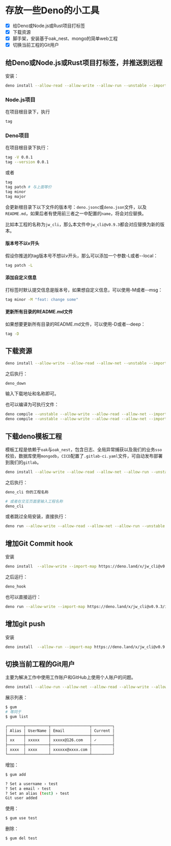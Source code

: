 # 存放一些Deno的小工具

- [x] 给Deno或Node.js或Rust项目打标签
- [x] 下载资源
- [x] 脚手架，安装基于oak_nest、mongo的简单web工程
- [x] 切换当前工程的Git用户

## 给Deno或Node.js或Rust项目打标签，并推送到远程

安装：

```bash
deno install --allow-read --allow-write --allow-run --unstable --import-map https://deno.land/x/jw_cli@v0.9.3/import_map.json -n tag -f https://deno.land/x/jw_cli@v0.9.3/cli/tag/mod.ts
```

### Node.js项目

在项目根目录下，执行

```bash
tag
```

### Deno项目

在项目根目录下执行：

```bash
tag -V 0.0.1
tag --version 0.0.1
```

或者

```bash
tag
tag patch # 与上面等价
tag minor
tag major
```

会更新根目录下以下文件的版本号：`deno.jsonc`或`deno.json`文件，以及`README.md`，如果后者有使用前三者之一中配置的`name`，将会对应替换。

比如本工程的名称为`jw_cli`，那么本文件中`jw_cli@v0.9.3`都会对应替换为新的版本。

#### 版本号不以v开头

假设你推送的tag版本号不想以v开头，那么可以添加一个参数-L或者--local：

```bash
tag patch -L
```

#### 添加自定义信息

打标签时默认提交信息是版本号，如果想自定义信息，可以使用-M或者--msg：

```bash
tag minor -M "feat: change some"
```

#### 更新所有目录的README.md文件

如果想要更新所有目录的README.md文件，可以使用-D或者--deep：

```bash
tag -D
```

## 下载资源

```bash
deno install --allow-write --allow-read --allow-net --unstable --import-map https://deno.land/x/jw_cli@v0.9.3/import_map.json -n deno_down -f https://deno.land/x/jw_cli@v0.9.3/cli/download.ts
```

之后执行：

```bash
deno_down
```

输入下载地址和名称即可。

也可以编译为可执行文件：

```bash
deno compile --unstable --allow-write --allow-read --allow-net --import-map https://deno.land/x/jw_cli@v0.9.3/import_map.json --target x86_64-pc-windows-msvc https://deno.land/x/jw_cli@v0.9.3/cli/download.ts
deno compile --unstable --allow-write --allow-read --allow-net --import-map https://deno.land/x/jw_cli@v0.9.3/import_map.json https://deno.land/x/jw_cli@v0.9.3/cli/download.ts
```

## 下载deno模板工程

模板工程是依赖于`oak`与`oak_nest`，包含日志、全局异常捕获以及我们的业务`sso`校验，数据库使用`mongodb`，`CICD`配置了`.gitlab-ci.yaml`文件，可自动发布部署到我们的`gitlab`。

```bash
deno install --allow-write --allow-read --allow-net --allow-run --unstable --import-map https://deno.land/x/jw_cli@v0.9.3/import_map.json -n deno_cli -f https://deno.land/x/jw_cli@v0.9.3/cli/project.ts
```

之后执行：

```bash
deno_cli 你的工程名称

# 或者在交互页面里输入工程名称
deno_cli
```

或者跳过全局安装，直接执行：

```bash
deno run --allow-write --allow-read --allow-net --allow-run --unstable --import-map https://deno.land/x/jw_cli@v0.9.3/import_map.json  https://deno.land/x/jw_cli@v0.9.3/cli/project.ts 你的工程名称
```

## 增加Git Commit hook

安装

```bash
deno install  --allow-write --import-map https://deno.land/x/jw_cli@v0.9.3/import_map.json  -n deno_hook -f  https://deno.land/x/jw_cli@v0.9.3/cli/git/git_hook.ts
```

之后运行：

```bash
deno_hook
```

也可以直接运行：

```bash
deno run --allow-write --import-map https://deno.land/x/jw_cli@v0.9.3/import_map.json https://deno.land/x/jw_cli@v0.9.3/cli/git/git_hook.ts
```

## 增加git push

安装

```bash
deno install  --allow-run --import-map https://deno.land/x/jw_cli@v0.9.3/import_map.json  -n push -f  https://deno.land/x/jw_cli@v0.9.3/cli/git/push.ts
```

## 切换当前工程的Git用户

主要为解决工作中使用工作账户和GitHub上使用个人账户的问题。

```bash
deno install --allow-run --allow-net --allow-read --allow-write --allow-env --unstable --import-map https://deno.land/x/jw_cli@v0.9.3/import_map.json -n gum  -f https://deno.land/x/jw_cli@v0.9.3/cli/git/user_change.ts
```

展示列表：

```bash
$ gum 
# 等同于
$ gum list

┌───────┬──────────┬─────────────────┬─────────┐
│ Alias │ UserName │ Email           │ Current │
├───────┼──────────┼─────────────────┼─────────┤
│ xx    │ xxxxx    │ xxxxx@126.com   │ ✓       │
├───────┼──────────┼─────────────────┼─────────┤
│ xxxx  │ xxxx     │ xxxxxx@xxxx.com │         │
└───────┴──────────┴─────────────────┴─────────┘
```

增加：

```bash
$ gum add 

? Set a username › test
? Set a email › test
? Set an alias (test) › test
Git user added
```

使用：

```bash
$ gum use test
```

删除：

```bash
$ gum del test
```
